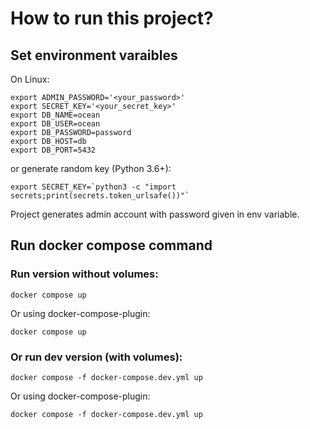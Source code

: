# How to run this project?
## Set environment varaibles
On Linux:
```
export ADMIN_PASSWORD='<your_password>'
export SECRET_KEY='<your_secret_key>'
export DB_NAME=ocean
export DB_USER=ocean
export DB_PASSWORD=password
export DB_HOST=db
export DB_PORT=5432
```
or generate random key (Python 3.6+):

```
export SECRET_KEY=`python3 -c "import secrets;print(secrets.token_urlsafe())"`
```
Project generates admin account with password given in env variable.

## Run docker compose command
### Run version without volumes:
```
docker compose up
```
Or using docker-compose-plugin:
```
docker compose up
```
### Or run dev version (with volumes):
```
docker compose -f docker-compose.dev.yml up
```
Or using docker-compose-plugin:
```
docker compose -f docker-compose.dev.yml up
```